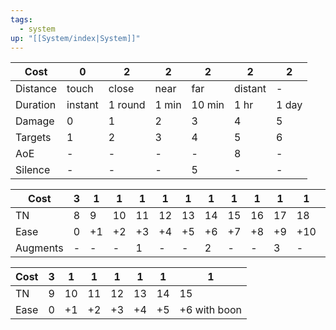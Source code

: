 ```yaml
---
tags:
  - system
up: "[[System/index|System]]"
---
```


| Cost     | 0       | 2       | 2     | 2      | 2       | 2     |
| -------- | ------- | ------- | ----- | ------ | ------- | ----- |
| Distance | touch   | close   | near  | far    | distant | -     |
| Duration | instant | 1 round | 1 min | 10 min | 1 hr    | 1 day |
| Damage   | 0       | 1       | 2     | 3      | 4       | 5     |
| Targets  | 1       | 2       | 3     | 4      | 5       | 6     |
| AoE      | -       | -       | -     | -      | 8       | -     |
| Silence  | -       | -       | -     | 5      | -       | -     |


| Cost     | 3   | 1   | 1   | 1   | 1   | 1   | 1   | 1   | 1   | 1   | 1   | 1   | 1   |
| -------- | --- | --- | --- | --- | --- | --- | --- | --- | --- | --- | --- | --- | --- |
| TN       | 8   | 9   | 10  | 11  | 12  | 13  | 14  | 15  | 16  | 17  | 18  | 19  | 20  |
| Ease     | 0   | +1  | +2  | +3  | +4  | +5  | +6  | +7  | +8  | +9  | +10 | +11 | +12 |
| Augments | -   | -   | -   | 1   | -   | -   | 2   | -   | -   | 3   | -   | -   | 4   |


| Cost | 3   | 1   | 1   | 1   | 1   | 1   | 1            |
| ---- | --- | --- | --- | --- | --- | --- | ------------ |
| TN   | 9   | 10  | 11  | 12  | 13  | 14  | 15           |
| Ease | 0   | +1  | +2  | +3  | +4  | +5  | +6 with boon |